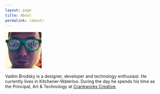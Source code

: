 ```yaml
---
layout: page
title: About
permalink: /about/
---
```


<img src="/public/images/vadim-portrait.png" alt="Vadim Brodsky Portrait">

Vadim Brodsky is a designer, developer and technology enthusiast. He currently lives in Kitchener-Waterloo. During the day he spends his time as the Principal, Art & Technology at <a href="http://www.crankworks.ca" target="_blank">Crankworks Creative</a>.
